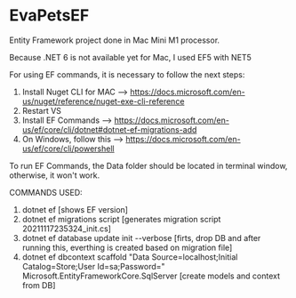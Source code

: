 # EvaPetsEF
Entity Framework project done in Mac Mini M1 processor.

Because .NET 6 is not available yet for Mac, I used EF5 with NET5

For using EF commands, it is necessary to follow the next steps:

1. Install Nuget CLI for MAC --> https://docs.microsoft.com/en-us/nuget/reference/nuget-exe-cli-reference
2. Restart VS
3. Install EF Commands --> https://docs.microsoft.com/en-us/ef/core/cli/dotnet#dotnet-ef-migrations-add
4. On Windows, follow this --> https://docs.microsoft.com/en-us/ef/core/cli/powershell

To run EF Commands, the Data folder should be located in terminal window, otherwise, it won't work. 


COMMANDS USED:
1. dotnet ef [shows EF version]
2. dotnet ef migrations script [generates migration script 20211117235324_init.cs]
3. dotnet ef database update init --verbose [firts, drop DB and after running this, everthing is created based on migration file]
4. dotnet ef dbcontext scaffold "Data Source=localhost;Initial Catalog=Store;User Id=sa;Password=" Microsoft.EntityFrameworkCore.SqlServer [create models and context from DB]
